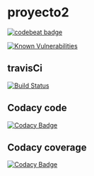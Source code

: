 # proyecto2
[![codebeat badge](https://codebeat.co/badges/2b806866-8f9a-4bd3-908d-17005deb1f77)](https://codebeat.co/projects/github-com-andrewsbrs54-proyecto2-master)
                
[![Known Vulnerabilities](https://snyk.io/test/github/andrewsbrs54/proyecto2/badge.svg?targetFile=requirements.txt)](https://snyk.io/test/github/andrewsbrs54/proyecto2?targetFile=requirements.txt)
## travisCi
[![Build Status](https://travis-ci.org/andrewsbrs54/proyecto2?branch=master)](https://travis-ci.org/andrewsbrs54/proyecto2) 

## Codacy code
[![Codacy Badge](https://api.codacy.com/project/badge/Grade/6be79d1ef5e94ee993159085bf83d611)](https://www.codacy.com/app/andrewsbrs54/proyecto2?utm_source=github.com&amp;utm_medium=referral&amp;utm_content=andrewsbrs54/proyecto2&amp;utm_campaign=Badge_Grade)

## Codacy coverage
[![Codacy Badge](https://api.codacy.com/project/badge/Coverage/6be79d1ef5e94ee993159085bf83d611)](https://www.codacy.com/app/andrewsbrs54/proyecto2?utm_source=github.com&utm_medium=referral&utm_content=andrewsbrs54/proyecto2&utm_campaign=Badge_Coverage)

              
